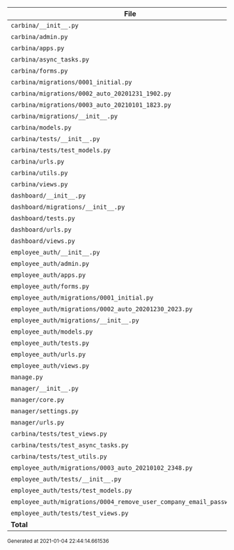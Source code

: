 | File | Statements | Missing | Coverage |
|-------|------------|---------|----------|
| `carbina/__init__.py` | 0 | 0 | 100% |
| `carbina/admin.py` | 13 | 0 | 100% |
| `carbina/apps.py` | 8 | 0 | 100% |
| `carbina/async_tasks.py` | 93 | 15 | 84% |
| `carbina/forms.py` | 96 | 36 | 62% |
| `carbina/migrations/0001_initial.py` | 9 | 0 | 100% |
| `carbina/migrations/0002_auto_20201231_1902.py` | 5 | 0 | 100% |
| `carbina/migrations/0003_auto_20210101_1823.py` | 7 | 0 | 100% |
| `carbina/migrations/__init__.py` | 0 | 0 | 100% |
| `carbina/models.py` | 114 | 9 | 92% |
| `carbina/tests/__init__.py` | 0 | 0 | 100% |
| `carbina/tests/test_models.py` | 67 | 0 | 100% |
| `carbina/urls.py` | 3 | 0 | 100% |
| `carbina/utils.py` | 11 | 2 | 82% |
| `carbina/views.py` | 161 | 55 | 66% |
| `dashboard/__init__.py` | 0 | 0 | 100% |
| `dashboard/migrations/__init__.py` | 0 | 0 | 100% |
| `dashboard/tests.py` | 1 | 0 | 100% |
| `dashboard/urls.py` | 3 | 0 | 100% |
| `dashboard/views.py` | 14 | 4 | 71% |
| `employee_auth/__init__.py` | 0 | 0 | 100% |
| `employee_auth/admin.py` | 48 | 13 | 73% |
| `employee_auth/apps.py` | 4 | 0 | 100% |
| `employee_auth/forms.py` | 31 | 3 | 90% |
| `employee_auth/migrations/0001_initial.py` | 9 | 0 | 100% |
| `employee_auth/migrations/0002_auto_20201230_2023.py` | 4 | 0 | 100% |
| `employee_auth/migrations/__init__.py` | 0 | 0 | 100% |
| `employee_auth/models.py` | 78 | 5 | 94% |
| `employee_auth/tests.py` | 34 | 0 | 100% |
| `employee_auth/urls.py` | 3 | 0 | 100% |
| `employee_auth/views.py` | 135 | 56 | 59% |
| `manage.py` | 12 | 2 | 83% |
| `manager/__init__.py` | 0 | 0 | 100% |
| `manager/core.py` | 11 | 2 | 82% |
| `manager/settings.py` | 29 | 0 | 100% |
| `manager/urls.py` | 8 | 0 | 100% |
| `carbina/tests/test_views.py` | 119 | 1 | 99% |
| `carbina/tests/test_async_tasks.py` | 57 | 0 | 100% |
| `carbina/tests/test_utils.py` | 3 | 0 | 100% |
| `employee_auth/migrations/0003_auto_20210102_2348.py` | 4 | 0 | 100% |
| `employee_auth/tests/__init__.py` | 0 | 0 | 100% |
| `employee_auth/tests/test_models.py` | 111 | 0 | 100% |
| `employee_auth/migrations/0004_remove_user_company_email_password.py` | 4 | 0 | 100% |
| `employee_auth/tests/test_views.py` | 100 | 0 | 100% |
| **Total** | **1409** | **203** | **86%** |


<small>Generated at 2021-01-04 22:44:14.661536</small>